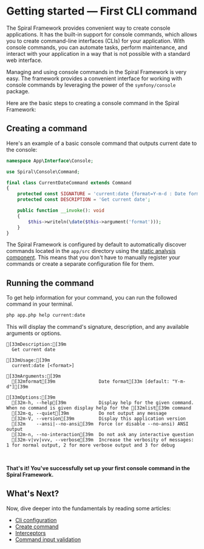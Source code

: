 # Getting started — First CLI command

The Spiral Framework provides convenient way to create console applications. It has the built-in support for console
commands, which allows you to create command-line interfaces (CLIs) for your application. With console commands, you can
automate tasks, perform maintenance, and interact with your application in a way that is not possible with a standard
web interface.

Managing and using console commands in the Spiral Framework is very easy. The framework provides a convenient interface
for working with console commands by leveraging the power of the `symfony/console` package.

Here are the basic steps to creating a console command in the Spiral Framework:

## Creating a command

Here's an example of a basic console command that outputs current date to the console:

```php app/src/App/Interface/Console/CurrentDateCommand.php
namespace App\Interface\Console;

use Spiral\Console\Command;

final class CurrentDateCommand extends Command
{
    protected const SIGNATURE = 'current:date {format=Y-m-d : Date format}';
    protected const DESCRIPTION = 'Get current date';

    public function __invoke(): void
    {
        $this->writeln(\date($this->argument('format')));
    }
}
```

The Spiral Framework is configured by default to automatically discover commands located in the `app/src` directory
using the [static analysis component](../advanced/tokenizer.md). This means that you don't have to manually register
your commands or create a separate configuration file for them.

## Running the command

To get help information for your command, you can run the followed command in your terminal.

```bash
php app.php help current:date
```

This will display the command's signature, description, and any available arguments or options.

```output
[33mDescription:[39m
  Get current date

[33mUsage:[39m
  current:date [<format>]

[33mArguments:[39m
  [32mformat[39m                Date format[33m [default: "Y-m-d"][39m

[33mOptions:[39m
  [32m-h, --help[39m            Display help for the given command. When no command is given display help for the [32mlist[39m command
  [32m-q, --quiet[39m           Do not output any message
  [32m-V, --version[39m         Display this application version
  [32m    --ansi|--no-ansi[39m  Force (or disable --no-ansi) ANSI output
  [32m-n, --no-interaction[39m  Do not ask any interactive question
  [32m-v|vv|vvv, --verbose[39m  Increase the verbosity of messages: 1 for normal output, 2 for more verbose output and 3 for debug
```

<br>

**That's it! You've successfully set up your first console command in the Spiral Framework.**

## What's Next?

Now, dive deeper into the fundamentals by reading some articles:

* [Cli configuration](../console/configuration.md)
* [Create command](../console/commands.md)
* [Interceptors](../console/interceptors.md)
* [Command input validation](../cookbook/console-validation.md)